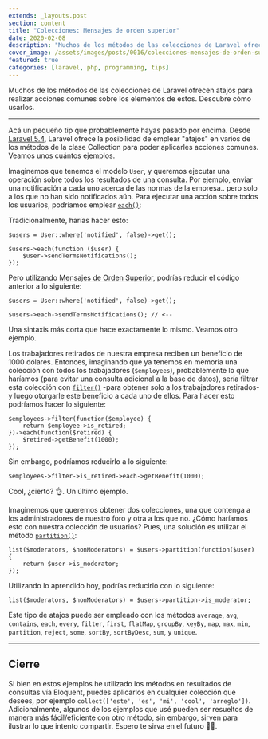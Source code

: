 ```yaml
---
extends: _layouts.post
section: content
title: "Colecciones: Mensajes de orden superior"
date: 2020-02-08
description: "Muchos de los métodos de las colecciones de Laravel ofrecen atajos para realizar acciones comunes sobre los elementos de estos. Descubre cómo usarlos."  
cover_image: /assets/images/posts/0016/colecciones-mensajes-de-orden-superior.png
featured: true
categories: [laravel, php, programming, tips]
---
```


Muchos de los métodos de las colecciones de Laravel ofrecen atajos para realizar acciones comunes sobre los elementos de estos. Descubre cómo usarlos.

-----

Acá un pequeño tip que probablemente hayas pasado por encima. Desde [Laravel 5.4](https://laravel.com/docs/5.4/collections#higher-order-messages), Laravel ofrece la posibilidad de emplear "atajos" en varios de los métodos de la clase Collection para poder aplicarles acciones comunes. Veamos unos cuántos ejemplos.

Imaginemos que tenemos el modelo `User`, y queremos ejecutar una operación sobre todos los resultados de una consulta. Por ejemplo, enviar una notificación a cada uno acerca de las normas de la empresa.. pero solo a los que no han sido notificados aún. Para ejecutar una acción sobre todos los usuarios, podríamos emplear [`each()`](https://laravel.com/docs/collections#method-filter): 

Tradicionalmente, harías hacer esto:

    $users = User::where('notified', false)->get();
    
    $users->each(function ($user) {
        $user->sendTermsNotifications();
    });
    
Pero utilizando [Mensajes de Orden Superior](https://laravel.com/docs/collections#higher-order-messages), podrías reducir el código anterior a lo siguiente:

    $users = User::where('notified', false)->get();
        
    $users->each->sendTermsNotifications(); // <--

Una sintaxis más corta que hace exactamente lo mismo. Veamos otro ejemplo.

Los trabajadores retirados de nuestra empresa reciben un beneficio de 1000 dólares. Entonces, imaginando que ya tenemos en memoria una colección con todos los trabajadores (`$employees`), probablemente lo que haríamos (para evitar una consulta adicional a la base de datos), sería filtrar esta colección con [`filter()`](https://laravel.com/docs/collections#method-filter) -para obtener solo a los trabajadores retirados- y luego otorgarle este beneficio a cada uno de ellos. Para hacer esto podríamos hacer lo siguiente:

    $employees->filter(function($employee) {
        return $employee->is_retired;
    })->each(function($retired) {
        $retired->getBenefit(1000);
    });

Sin embargo, podríamos reducirlo a lo siguiente:

    $employees->filter->is_retired->each->getBenefit(1000);
    
Cool, ¿cierto? 👌. Un último ejemplo.

Imaginemos que queremos obtener dos colecciones, una que contenga a los administradores de nuestro foro y otra a los que no. ¿Cómo haríamos esto con nuestra colección de usuarios? Pues, una solución es utilizar el método [`partition()`](https://laravel.com/docs/collections#method-partition):

    list($moderators, $nonModerators) = $users->partition(function($user) {
        return $user->is_moderator;
    });

Utilizando lo aprendido hoy, podrías reducirlo con lo siguiente:

    list($moderators, $nonModerators) = $users->partition->is_moderator;

Este tipo de atajos puede ser empleado con los métodos `average`, `avg`, `contains`, `each`, `every`, `filter`, `first`, `flatMap`, `groupBy`, `keyBy`, `map`, `max`, `min`, `partition`, `reject`, `some`, `sortBy`, `sortByDesc`, `sum`, y `unique`.

---

## Cierre

Si bien en estos ejemplos he utilizado los métodos en resultados de consultas vía Eloquent, puedes aplicarlos en cualquier colección que desees, por ejemplo `collect(['este', 'es', 'mi', 'cool', 'arreglo'])`. Adicionalmente, algunos de los ejemplos que usé pueden ser resueltos de manera más fácil/eficiente con otro método, sin embargo, sirven para ilustrar lo que intento compartir. Espero te sirva en el futuro 🤘😉.
